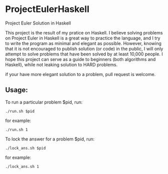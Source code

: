 ProjectEulerHaskell
===================

Project Euler Solution in Haskell

This project is the result of my pratice on Haskell. I believe solving problems on Project Euler in Haskell is a great way to practice the language, and I try to write the program as minimal and elegant as possible. However, knowing that it is not encouraged to publish solution (or code) in the public, I will only attempt to solve problems that have been solved by at least 10,000 people. I hope this project can serve as a guide to beginners (both algorithms and Haskell), while not leaking solution to HARD problems.

if your have more elegant solution to a problem, pull request is welcome.

## Usage:

To run a particular problem $pid, run:

    ./run.sh $pid

for example:

    ./run.sh 1

To lock the answer for a problem $pid, run:

    ./lock_ans.sh $pid

for example:

    ./lock_ans.sh 1


